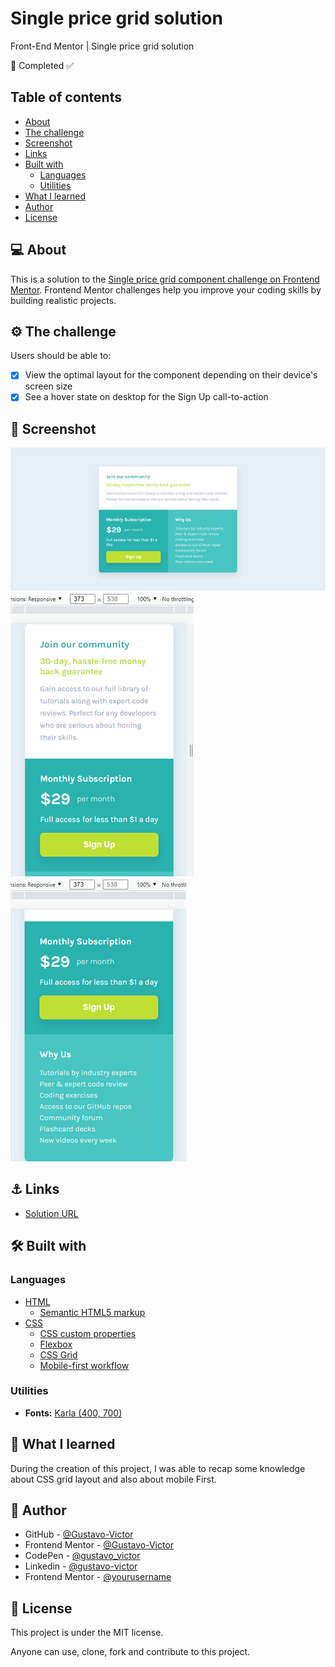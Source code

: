 # Single price grid solution

Front-End Mentor | Single price grid solution  

🚀 Completed ✅ 

## Table of contents

- [About](#-about)
- [The challenge](#-the-challenge)
- [Screenshot](#-screenshot)
- [Links](#-links)
- [Built with](#-built-with)
  - [Languages](#languages)
  - [Utilities](#utilities)
- [What I learned](#-what-i-learned) 
- [Author](#-author)
- [License](#-license)

## 💻 About 

This is a solution to the [Single price grid component challenge on Frontend Mentor](https://www.frontendmentor.io/challenges/single-price-grid-component-5ce41129d0ff452fec5abbbc). Frontend Mentor challenges help you improve your coding skills by building realistic projects.

## ⚙️ The challenge

Users should be able to:

- [x] View the optimal layout for the component depending on their device's screen size
- [x] See a hover state on desktop for the Sign Up call-to-action

## 🎨 Screenshot

![img](./images/screenshot1.png)<br/>
![img](./images/screenshot2.png)
![img](./images/screenshot3.png)


## ⚓ Links

- [Solution URL](https://your-solution-url.com)


## 🛠 Built with

### Languages 
- [HTML](https://developer.mozilla.org/pt-BR/docs/Web/HTML) 
  - [Semantic HTML5 markup](https://developer.mozilla.org/pt-BR/docs/Glossary/Semantics#sem%C3%A2ntica_em_html)
- [CSS](https://developer.mozilla.org/pt-BR/docs/Web/CSS)
  - [CSS custom properties](https://developer.mozilla.org/pt-BR/docs/Web/CSS/--*)
  - [Flexbox](https://developer.mozilla.org/pt-BR/docs/Web/CSS/CSS_Flexible_Box_Layout/Basic_Concepts_of_Flexbox)
  - [CSS Grid](https://developer.mozilla.org/pt-BR/docs/Web/CSS/CSS_Grid_Layout/Basic_Concepts_of_Grid_Layout)
  - [Mobile-first workflow](https://developer.mozilla.org/en-US/docs/Web/Progressive_web_apps/Responsive/Mobile_first)


### Utilities 
- **Fonts:** [Karla (400, 700)](https://fonts.google.com/specimen/Karla?query=Karla) 

## 🥇 What I learned

During the creation of this project, I was able to recap some knowledge about CSS grid layout and also about mobile First. 


## 🦸 Author

- GitHub - [@Gustavo-Victor](https://github.com/Gustavo-Victor)
- Frontend Mentor - [@Gustavo-Victor](https://www.frontendmentor.io/profile/Gustavo-Victor)
- CodePen - [@gustavo_victor](https://codepen.io/gustavo_victor)
- Linkedin - [@gustavo-victor](https://www.linkedin.com/in/gustavo-victor-575b93206/) 
- Frontend Mentor - [@yourusername](https://www.frontendmentor.io/profile/yourusername)

## 📝 License

This project is under the MIT license.

Anyone can use, clone, fork and contribute to this project. 
